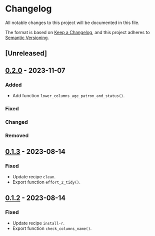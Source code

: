 # Changelog

All notable changes to this project will be documented in this file.

The format is based on [Keep a Changelog](https://keepachangelog.com/en/1.0.0/),
and this project adheres to [Semantic Versioning](https://semver.org/spec/v2.0.0.html).

## [Unreleased]

## [0.2.0] - 2023-11-07

### Added

- Add function `lower_columns_age_patron_and_status()`.

### Fixed

### Changed

### Removed

## [0.1.3] - 2023-08-14

### Fixed

- Update recipe `clean`.
- Export function `effort_2_tidy()`.

## [0.1.2] - 2023-08-14

### Fixed

- Update recipe `install-r`.
- Export function `check_columns_name()`.

[0.2.0]: https://github.com/IslasGECI/diferencias_morfometrias_posicion_trampas/compare/v0.1.3...v0.2.0
[0.1.3]: https://github.com/IslasGECI/diferencias_morfometrias_posicion_trampas/compare/v0.1.2...v0.1.3
[0.1.2]: https://github.com/IslasGECI/diferencias_morfometrias_posicion_trampas/compare/v0.1.1...v0.1.2
